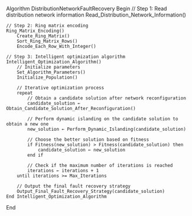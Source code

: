 Algorithm DistributionNetworkFaultRecovery
Begin
    // Step 1: Read distribution network information
    Read_Distribution_Network_Information()

    // Step 2: Ring matrix encoding
    Ring_Matrix_Encoding()
        Create_Ring_Matrix()
        Sort_Ring_Matrix_Rows()
        Encode_Each_Row_With_Integer()

    // Step 3: Intelligent optimization algorithm
    Intelligent_Optimization_Algorithm()
        // Initialize parameters
        Set_Algorithm_Parameters()
        Initialize_Population()

        // Iterative optimization process
        repeat
            // Obtain a candidate solution after network reconfiguration
            candidate_solution ← Obtain_Candidate_Solution_After_Reconfiguration()

            // Perform dynamic islanding on the candidate solution to obtain a new one
            new_solution ← Perform_Dynamic_Islanding(candidate_solution)

            // Choose the better solution based on fitness
            if Fitness(new_solution) > Fitness(candidate_solution) then
                candidate_solution ← new_solution
            end if

            // Check if the maximum number of iterations is reached
            iterations ← iterations + 1
        until iterations >= Max_Iterations

        // Output the final fault recovery strategy
        Output_Final_Fault_Recovery_Strategy(candidate_solution)
    End Intelligent_Optimization_Algorithm

End
